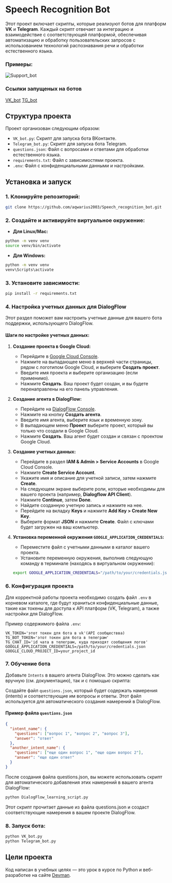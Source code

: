 # Speech Recognition Bot

Этот проект включает скрипты, которые реализуют ботов для платформ **VK** и **Telegram**. Каждый скрипт отвечает за интеграцию и взаимодействие с соответствующей платформой, обеспечивая автоматизацию и обработку пользовательских запросов с использованием технологий распознавания речи и обработки естественного языка.
### Примеры:
![Support_bot](https://github.com/user-attachments/assets/78660d91-d895-41aa-8738-673cdc16114a)

### Ссылки запущеных на ботов
[VK_bot](https://vk.com/im/convo/-227165703?entrypoint=profile_page)
[TG_bot](https://t.me/VttPrivateBot)

## Структура проекта

Проект организован следующим образом:

- `VK_bot.py`: Скрипт для запуска бота ВКонтакте.
- `Telegram_bot.py`: Скрипт для запуска бота Telegram.
- `questions.json`: Файл с вопросами и ответами для обработки естественного языка.
- `requirements.txt`: Файл с зависимостями проекта.
- `.env`: Файл с конфиденциальными данными и настройками.

## Установка и запуск 

### 1. Клонируйте репозиторий:
```bash
git clone https://github.com/aqwarius2003/Speech_recognition_bot.git
```

### 2. Создайте и активируйте виртуальное окружение:

- **Для Linux/Mac:**
```bash
python -m venv venv
source venv/bin/activate
```

- **Для Windows:**
```bash
python -m venv venv
venv\Scripts\activate
```

### 3. Установите зависимости:
```bash
pip install -r requirements.txt
```

### 4. Настройка учетных данных для DialogFlow

Этот раздел поможет вам настроить учетные данные для вашего бота поддержки, использующего DialogFlow.

#### Шаги по настройке учетных данных:

1. **Создание проекта в Google Cloud:**
   - Перейдите в [Google Cloud Console](https://console.cloud.google.com/).
   - Нажмите на выпадающее меню в верхней части страницы, рядом с логотипом Google Cloud, и выберите **Создать проект**.
   - Введите имя проекта и выберите организацию (если применимо).
   - Нажмите **Создать**. Ваш проект будет создан, и вы будете перенаправлены на его панель управления.

2. **Создание агента в DialogFlow:**
   - Перейдите на [DialogFlow Console](https://dialogflow.cloud.google.com/).
   - Нажмите на кнопку **Создать агента**.
   - Введите имя агента, выберите язык и временную зону.
   - В выпадающем меню **Проект** выберите проект, который вы только что создали в Google Cloud.
   - Нажмите **Создать**. Ваш агент будет создан и связан с проектом Google Cloud.

3. **Создание учетных данных:**
   - Перейдите в раздел **IAM & Admin > Service Accounts** в Google Cloud Console.
   - Нажмите **Create Service Account**.
   - Укажите имя и описание для учетной записи, затем нажмите **Create**.
   - На следующем экране выберите роли, которые необходимы для вашего проекта (например, **Dialogflow API Client**).
   - Нажмите **Continue**, затем **Done**.
   - Найдите созданную учетную запись и нажмите на нее.
   - Перейдите на вкладку **Keys** и нажмите **Add Key > Create New Key**.
   - Выберите формат **JSON** и нажмите **Create**. Файл с ключами будет загружен на ваш компьютер.

4. **Установка переменной окружения `GOOGLE_APPLICATION_CREDENTIALS`:**
   - Переместите файл с учетными данными в каталог вашего проекта.
   - Установите переменную окружения, выполнив следующую команду в терминале (находясь в виртуальном окружении):
   ```bash
   export GOOGLE_APPLICATION_CREDENTIALS="/path/to/your/credentials.json"
   ```

### 6. Конфигурация проекта

Для корректной работы проекта необходимо создать файл `.env` в корневом каталоге, где будут храниться конфиденциальные данные, такие как токены для доступа к API платформ (VK, Telegram), а также настройки для DialogFlow.

Пример содержимого файла `.env`:

```env
VK_TOKEN='этот токен для бота в vk'(API сообществва)
TG_BOT_TOKEN='этот токен для бота в телеграм'
TG_CHAT_ID='id чата в телеграм, куда приходят сообщения логов'
GOOGLE_APPLICATION_CREDENTIALS=/path/to/your/credentials.json
GOOGLE_CLOUD_PROJECT_ID=your_project_id
```

### 7. Обучение бота
Добавьте `Intents` в вашего агента DialogFlow. Это можно сделать как вручную (см. документацию), так и с помощью скрипта:

Создайте  файл `questions.json`, который будет содержать намерения (intents) и соответствующие им вопросы и ответы. Этот файл используется для автоматического создания намерений в DialogFlow.

#### Пример файла `questions.json`

```json
{
  "intent_name": {
    "questions": ["вопрос 1", "вопрос 2", "вопрос 3"],
    "answer": "ответ"
  },
  "another_intent_name": {
    "questions": ["еще один вопрос 1", "еще один вопрос 2"],
    "answer": "еще один ответ"
  }
}
```
После создания файла questions.json, вы можете использовать скрипт для автоматического добавления этих намерений в вашего агента DialogFlow:

           
```bash
python DialogFlow_learning_script.py
```

Этот скрипт прочитает данные из файла questions.json и создаст соответствующие намерения в вашем проекте DialogFlow.

### 8. Запуск бота:

```bash
python VK_bot.py
python Telegram_bot.py
```

## Цели проекта
Код написан в учебных целях — это урок в курсе по Python и веб-разработке на сайте [Devman](https://dvmn.org/).
